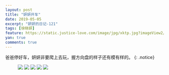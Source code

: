 ```yaml
---
layout: post
title: "妍妍开车"
date: 2019-05-05
excerpt: "妍妍的日记-121"
tags: [徐晓妍]
feature: https://static.justice-love.com/image/jpg/xktp.jpg?imageView2/1/w/1200/h/500
yan: true
comments: true
---
```

爸爸停好车，妍妍非要爬上去玩，握方向盘的样子还有模有样的。
{: .notice}
<figure>
    <img src="{{ site.staticUrl }}/yanyan/image/yanyankaiche1.jpg?imageMogr2/auto-orient" />
    <img src="{{ site.staticUrl }}/yanyan/image/yanyankaiche2.jpg?imageMogr2/auto-orient" />
    <img src="{{ site.staticUrl }}/yanyan/image/yanyankaiche3.jpg?imageMogr2/auto-orient" />
    <img src="{{ site.staticUrl }}/yanyan/image/yanyankaiche4.jpg?imageMogr2/auto-orient" />
    <img src="{{ site.staticUrl }}/yanyan/image/yanyankaiche5.jpg?imageMogr2/auto-orient" />
</figure>
